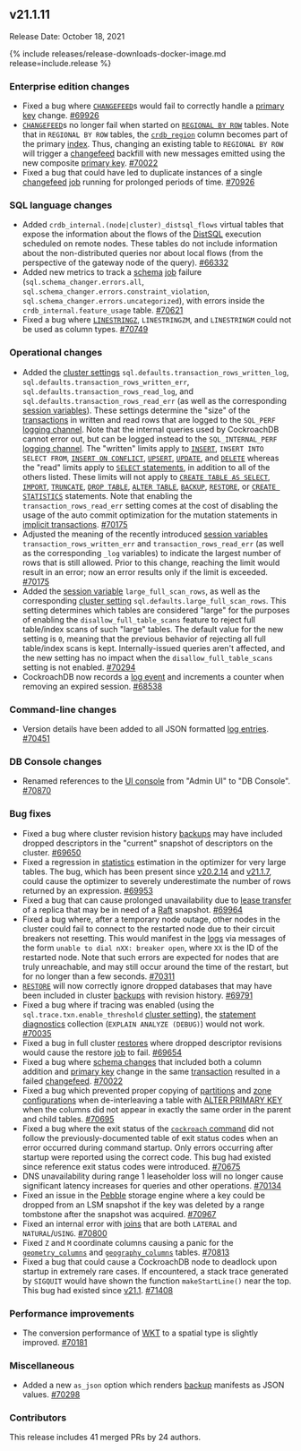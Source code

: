 ## v21.1.11

Release Date: October 18, 2021

{% include releases/release-downloads-docker-image.md release=include.release %}

<h3 id="v21-1-11-enterprise-edition-changes">Enterprise edition changes</h3>

- Fixed a bug where [`CHANGEFEED`](../v21.1/create-changefeed.html)s would fail to correctly handle a [primary key](../v21.1/primary-key.html) change. [#69926][#69926]
- [`CHANGEFEED`](../v21.1/create-changefeed.html)s no longer fail when started on [`REGIONAL BY ROW`](../v21.1/set-locality.html#set-the-table-locality-to-regional-by-row) tables. Note that in `REGIONAL BY ROW` tables, the [`crdb_region`](../v21.1/set-locality.html#crdb_region) column becomes part of the primary [index](../v21.1/indexes.html). Thus, changing an existing table to `REGIONAL BY ROW` will trigger a [changefeed](../v21.1/create-changefeed.html) backfill with new messages emitted using the new composite [primary key](../v21.1/primary-key.html). [#70022][#70022]
- Fixed a bug that could have led to duplicate instances of a single [changefeed](../v21.1/create-changefeed.html) [job](../v21.1/show-jobs.html) running for prolonged periods of time. [#70926][#70926]

<h3 id="v21-1-11-sql-language-changes">SQL language changes</h3>

- Added `crdb_internal.(node|cluster)_distsql_flows` virtual  tables that expose the information about the flows of the [DistSQL](../v21.1/architecture/sql-layer.html#distsql) execution scheduled on remote nodes. These tables do not include information about the non-distributed queries nor about local flows (from the perspective of the gateway node of the query). [#66332][#66332]
- Added new metrics to track a [schema](../v21.1/online-schema-changes.html) [job](../v21.1/show-jobs.html) failure (`sql.schema_changer.errors.all`, `sql.schema_changer.errors.constraint_violation`, `sql.schema_changer.errors.uncategorized`), with errors inside the `crdb_internal.feature_usage` table. [#70621][#70621]
- Fixed a bug where [`LINESTRINGZ`](../v21.1/linestring.html), `LINESTRINGZM`, and `LINESTRINGM` could not be used as column types. [#70749][#70749]

<h3 id="v21-1-11-operational-changes">Operational changes</h3>

- Added the [cluster settings](../v21.1/cluster-settings.html) `sql.defaults.transaction_rows_written_log`, `sql.defaults.transaction_rows_written_err`, `sql.defaults.transaction_rows_read_log`, and `sql.defaults.transaction_rows_read_err` (as well as the corresponding [session variables](../v21.1/set-vars.html#supported-variables)). These settings determine the "size" of the [transactions](../v21.1/transactions.html) in written and read rows that are logged to the `SQL_PERF` [logging channel](../v21.1/logging-overview.html). Note that the internal queries used by CockroachDB cannot error out, but can be logged instead to the `SQL_INTERNAL_PERF` [logging channel](../v21.1/logging-overview.html). The "written" limits apply to [`INSERT`](../v21.1/insert.html), `INSERT INTO SELECT FROM`, [`INSERT ON CONFLICT`](../v21.1/insert.html), [`UPSERT`](../v21.1/upsert.html), [`UPDATE`](../v21.1/update.html), and [`DELETE`](../v21.1/delete.html) whereas the "read" limits apply to [`SELECT` statements](../v21.1/selection-queries.html), in addition to all of the others listed. These limits will not apply to [`CREATE TABLE AS SELECT`](../v21.1/create-table.html), [`IMPORT`](../v21.1/import.html), [`TRUNCATE`](../v21.1/truncate.html), [`DROP TABLE`](../v21.1/drop-table.html), [`ALTER TABLE`](../v21.1/alter-table.html), [`BACKUP`](../v21.1/backup.html), [`RESTORE`](../v21.1/restore.html), or [`CREATE STATISTICS`](../v21.1/create-statistics.html) statements. Note that enabling the `transaction_rows_read_err` setting comes at the cost of disabling the usage of the auto commit optimization for the mutation statements in [implicit transactions](../v21.1/transactions.html#individual-statements). [#70175][#70175]
- Adjusted the meaning of the recently introduced [session variables](../v21.1/set-vars.html#supported-variables) `transaction_rows_written_err` and `transaction_rows_read_err` (as well as the corresponding `_log` variables) to indicate the largest number of rows that is still allowed. Prior to this change, reaching the limit would result in an error; now an error results only if the limit is exceeded. [#70175][#70175]
- Added the [session variable](../v21.1/set-vars.html#supported-variables) `large_full_scan_rows`, as well as the corresponding [cluster setting](../v21.1/cluster-settings.html) `sql.defaults.large_full_scan_rows`. This setting determines which tables are considered "large" for the purposes of enabling the `disallow_full_table_scans` feature to reject full table/index scans of such "large" tables. The default value for the new setting is `0`, meaning that the previous behavior of rejecting all full table/index scans is kept. Internally-issued queries aren't affected, and the new setting has no impact when the `disallow_full_table_scans` setting is not enabled. [#70294][#70294]
- CockroachDB now records a [log event](../v21.1/eventlog.html) and increments a counter when removing an expired session. [#68538][#68538]

<h3 id="v21-1-11-command-line-changes">Command-line changes</h3>

- Version details have been added to all JSON formatted [log entries](../v21.1/logging-overview.html). [#70451][#70451]

<h3 id="v21-1-11-db-console-changes">DB Console changes</h3>

- Renamed references to the [UI console](../v21.1/ui-overview.html) from "Admin UI" to "DB Console". [#70870][#70870]

<h3 id="v21-1-11-bug-fixes">Bug fixes</h3>

- Fixed a bug where cluster revision history [backups](../v21.1/backup.html) may have included dropped descriptors in the "current" snapshot of descriptors on the cluster. [#69650][#69650]
- Fixed a regression in [statistics](../v21.1/cost-based-optimizer.html#table-statistics) estimation in the optimizer for very large tables. The bug, which has been present since [v20.2.14](v20.2.html#v20-2-14) and [v21.1.7](v21.1.html#v21-1-7), could cause the optimizer to severely underestimate the number of rows returned by an expression. [#69953][#69953]
- Fixed a bug that can cause prolonged unavailability due to [lease transfer](../v21.1/architecture/replication-layer.html#epoch-based-leases-table-data) of a replica that may be in need of a [Raft](../v21.1/architecture/replication-layer.html#raft) snapshot. [#69964][#69964]
- Fixed a bug where, after a temporary node outage, other nodes in the cluster could fail to connect to the restarted node due to their circuit breakers not resetting. This would manifest in the [logs](../v21.1/logging-overview.html) via messages of the form `unable to dial nXX: breaker open`, where `XX` is the ID of the restarted node. Note that such errors are expected for nodes that are truly unreachable, and may still occur around the time of the restart, but for no longer than a few seconds. [#70311][#70311]
- [`RESTORE`](../v21.1/restore.html) will now correctly ignore dropped databases that may have been included in cluster [backups](../v21.1/backup.html) with revision history. [#69791][#69791]
- Fixed a bug where if tracing was enabled (using the `sql.trace.txn.enable_threshold` [cluster setting](../v21.1/cluster-settings.html)), the [statement diagnostics](../v21.1/explain-analyze.html#explain-analyze-debug) collection (`EXPLAIN ANALYZE (DEBUG)`) would not work. [#70035][#70035]
- Fixed a bug in full cluster [restores](../v21.1/restore.html) where dropped descriptor revisions would cause the restore [job](../v21.1/show-jobs.html) to fail. [#69654][#69654]
- Fixed a bug where [schema changes](../v21.1/online-schema-changes.html) that included both a column addition and [primary key](../v21.1/primary-key.html) change in the same [transaction](../v21.1/transactions.html) resulted in a failed [changefeed](../v21.1/create-changefeed.html). [#70022][#70022]
- Fixed a bug which prevented proper copying of [partitions](../v21.1/partitioning.html) and [zone configurations](../v21.1/configure-replication-zones.html) when de-interleaving a table with [ALTER PRIMARY KEY](../v21.1/alter-primary-key.html) when the columns did not appear in exactly the same order in the parent and child tables. [#70695][#70695]
- Fixed a bug where the exit status of the [`cockroach` command](../v21.1/cockroach-commands.html) did not follow the previously-documented table of exit status codes when an error occurred during command startup. Only errors occurring after startup were reported using the correct code. This bug had existed since reference exit status codes were introduced. [#70675][#70675]
- DNS unavailability during range 1 leaseholder loss will no longer cause significant latency increases for queries and other operations. [#70134][#70134]
- Fixed an issue in the [Pebble](../v21.1/architecture/storage-layer.html#pebble) storage engine where a key could be dropped from an LSM snapshot if the key was deleted by a range tombstone after the snapshot was acquired. [#70967][#70967]
- Fixed an internal error with [joins](../v21.1/joins.html) that are both `LATERAL` and `NATURAL`/`USING`. [#70800][#70800]
- Fixed `Z` and `M` coordinate columns causing a panic for the [`geometry_columns`](../v21.1/spatial-glossary.html#geometry_columns) and [`geography_columns`](../v21.1/spatial-glossary.html#geography_columns) tables. [#70813][#70813]
- Fixed a bug that could cause a CockroachDB node to deadlock upon startup in extremely rare cases. If encountered, a stack trace generated by `SIGQUIT` would have shown the function `makeStartLine()` near the top. This bug had existed since [v21.1](v21.1.html#v21-1-0). [#71408][#71408]

<h3 id="v21-1-11-performance-improvements">Performance improvements</h3>

- The conversion performance of [WKT](../v21.1/well-known-text.html) to a spatial type is slightly improved. [#70181][#70181]

<h3 id="v21-1-11-miscellaneous">Miscellaneous</h3>

- Added a new `as_json` option which renders [backup](../v21.1/backup.html) manifests as JSON values. [#70298][#70298]

<h3 id="v21-1-11-contributors">Contributors</h3>

This release includes 41 merged PRs by 24 authors.

[#66332]: https://github.com/cockroachdb/cockroach/pull/66332
[#68538]: https://github.com/cockroachdb/cockroach/pull/68538
[#69650]: https://github.com/cockroachdb/cockroach/pull/69650
[#69654]: https://github.com/cockroachdb/cockroach/pull/69654
[#69791]: https://github.com/cockroachdb/cockroach/pull/69791
[#69926]: https://github.com/cockroachdb/cockroach/pull/69926
[#69953]: https://github.com/cockroachdb/cockroach/pull/69953
[#69964]: https://github.com/cockroachdb/cockroach/pull/69964
[#70022]: https://github.com/cockroachdb/cockroach/pull/70022
[#70035]: https://github.com/cockroachdb/cockroach/pull/70035
[#70134]: https://github.com/cockroachdb/cockroach/pull/70134
[#70175]: https://github.com/cockroachdb/cockroach/pull/70175
[#70181]: https://github.com/cockroachdb/cockroach/pull/70181
[#70294]: https://github.com/cockroachdb/cockroach/pull/70294
[#70298]: https://github.com/cockroachdb/cockroach/pull/70298
[#70311]: https://github.com/cockroachdb/cockroach/pull/70311
[#70451]: https://github.com/cockroachdb/cockroach/pull/70451
[#70621]: https://github.com/cockroachdb/cockroach/pull/70621
[#70675]: https://github.com/cockroachdb/cockroach/pull/70675
[#70695]: https://github.com/cockroachdb/cockroach/pull/70695
[#70749]: https://github.com/cockroachdb/cockroach/pull/70749
[#70800]: https://github.com/cockroachdb/cockroach/pull/70800
[#70813]: https://github.com/cockroachdb/cockroach/pull/70813
[#70870]: https://github.com/cockroachdb/cockroach/pull/70870
[#70926]: https://github.com/cockroachdb/cockroach/pull/70926
[#70967]: https://github.com/cockroachdb/cockroach/pull/70967
[#71408]: https://github.com/cockroachdb/cockroach/pull/71408
